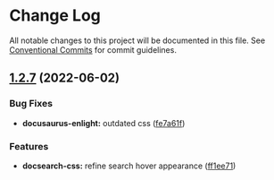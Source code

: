 # Change Log

All notable changes to this project will be documented in this file.
See [Conventional Commits](https://conventionalcommits.org) for commit guidelines.

## [1.2.7](https://github.com/signcl/openbayes-ui/compare/v1.2.6...v1.2.7) (2022-06-02)


### Bug Fixes

* **docusaurus-enlight:** outdated css ([fe7a61f](https://github.com/signcl/openbayes-ui/commit/fe7a61f68897106a2635666d407a3a46736bccfa))


### Features

* **docsearch-css:** refine search hover appearance ([ff1ee71](https://github.com/signcl/openbayes-ui/commit/ff1ee719ae07d99c0dc7024ecfcfe5fca80f68b9))
